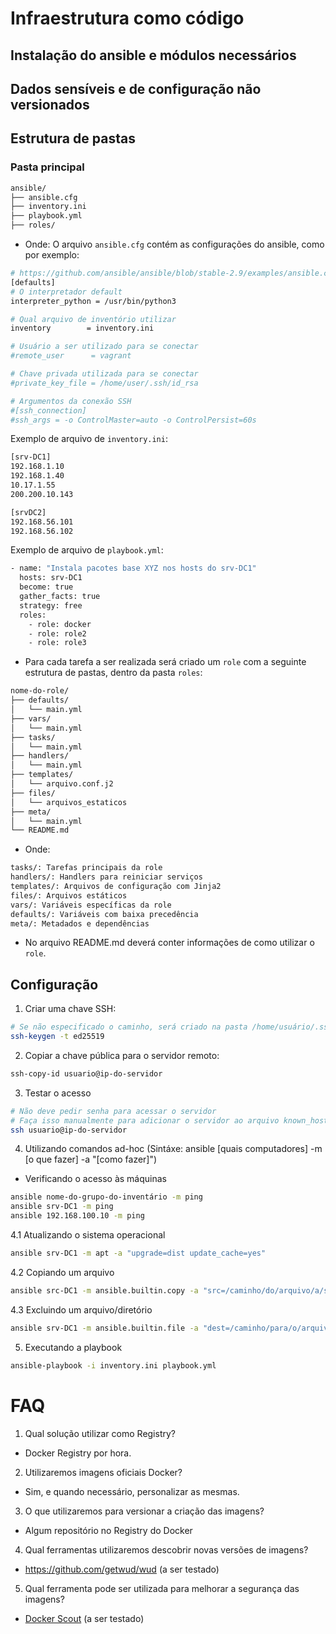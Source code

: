 # Infraestrutura como código

## Instalação do ansible e módulos necessários

## Dados sensíveis e de configuração não versionados

## Estrutura de pastas
### Pasta principal
```bash
ansible/
├── ansible.cfg
├── inventory.ini
├── playbook.yml
├── roles/
```

- Onde:
O arquivo `ansible.cfg` contém as configurações do ansible, como por exemplo:
```bash
# https://github.com/ansible/ansible/blob/stable-2.9/examples/ansible.cfg
[defaults]
# O interpretador default
interpreter_python = /usr/bin/python3

# Qual arquivo de inventório utilizar
inventory        = inventory.ini

# Usuário a ser utilizado para se conectar
#remote_user      = vagrant

# Chave privada utilizada para se conectar
#private_key_file = /home/user/.ssh/id_rsa

# Argumentos da conexão SSH
#[ssh_connection]
#ssh_args = -o ControlMaster=auto -o ControlPersist=60s
```

Exemplo de arquivo de `inventory.ini`:
```bash
[srv-DC1]
192.168.1.10
192.168.1.40
10.17.1.55
200.200.10.143

[srvDC2]
192.168.56.101
192.168.56.102
```

Exemplo de arquivo de `playbook.yml`:
```bash
- name: "Instala pacotes base XYZ nos hosts do srv-DC1"
  hosts: srv-DC1
  become: true
  gather_facts: true
  strategy: free
  roles:
    - role: docker
    - role: role2
    - role: role3

```


- Para cada tarefa a ser realizada será criado um `role` com a seguinte estrutura de pastas, dentro da pasta `roles`:
```bash
nome-do-role/
├── defaults/
│   └── main.yml
├── vars/
│   └── main.yml
├── tasks/
│   └── main.yml
├── handlers/
│   └── main.yml
├── templates/
│   └── arquivo.conf.j2
├── files/
│   └── arquivos_estaticos
├── meta/
│   └── main.yml
└── README.md
```
- Onde:
```bash
tasks/: Tarefas principais da role
handlers/: Handlers para reiniciar serviços
templates/: Arquivos de configuração com Jinja2
files/: Arquivos estáticos
vars/: Variáveis específicas da role
defaults/: Variáveis com baixa precedência
meta/: Metadados e dependências
```

- No arquivo README.md deverá conter informações de como utilizar o `role`.


## Configuração
1. Criar uma chave SSH:
```bash
# Se não especificado o caminho, será criado na pasta /home/usuário/.ssh/
ssh-keygen -t ed25519
```
2. Copiar a chave pública para o servidor remoto:
```bash
ssh-copy-id usuario@ip-do-servidor
```
3. Testar o acesso
```bash
# Não deve pedir senha para acessar o servidor
# Faça isso manualmente para adicionar o servidor ao arquivo known_hosts
ssh usuario@ip-do-servidor
```
4. Utilizando comandos ad-hoc (Sintáxe: ansible [quais computadores] -m [o que fazer] -a "[como fazer]")
- Verificando o acesso às máquinas
```bash
ansible nome-do-grupo-do-inventário -m ping
ansible srv-DC1 -m ping
ansible 192.168.100.10 -m ping 
```

4.1 Atualizando o sistema operacional
```bash
ansible srv-DC1 -m apt -a "upgrade=dist update_cache=yes"
```
4.2 Copiando um arquivo
```bash
ansible src-DC1 -m ansible.builtin.copy -a "src=/caminho/do/arquivo/a/ser/copiado dest=/destino/no/servidor"
```
4.3 Excluindo um arquivo/diretório
```bash
ansible srv-DC1 -m ansible.builtin.file -a "dest=/caminho/para/o/arquivo state=absent"
```
5. Executando a playbook
```bash
ansible-playbook -i inventory.ini playbook.yml
```


# FAQ
1. Qual solução utilizar como Registry?
- Docker Registry por hora.
2. Utilizaremos imagens oficiais Docker?
- Sim, e quando necessário, personalizar as mesmas.
3. O que utilizaremos para versionar a criação das imagens?
- Algum repositório no Registry do Docker
4. Qual ferramentas utilizaremos descobrir novas versões de imagens?
- https://github.com/getwud/wud (a ser testado)
5. Qual ferramenta pode ser utilizada para melhorar a segurança das imagens?
- [Docker Scout](https://docs.docker.com/scout/) (a ser testado)